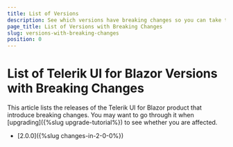 ```yaml
---
title: List of Versions
description: See which versions have breaking changes so you can take them into account when upgrading.
page_title: List of Versions with Breaking Changes
slug: versions-with-breaking-changes
position: 0
---
```


# List of Telerik UI for Blazor Versions with Breaking Changes

This article lists the releases of the Telerik UI for Blazor product that introduce breaking changes. You may want to go through it when [upgrading]({%slug upgrade-tutorial%}) to see whether you are affected.

* [2.0.0]({%slug changes-in-2-0-0%})

